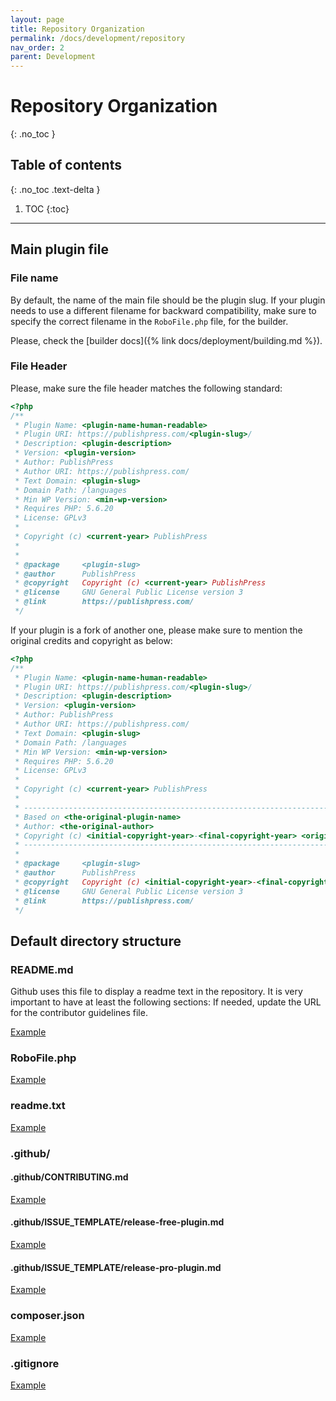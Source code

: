```yaml
---
layout: page
title: Repository Organization
permalink: /docs/development/repository
nav_order: 2
parent: Development
---
```


# Repository Organization
{: .no_toc }

## Table of contents
{: .no_toc .text-delta }

1. TOC
{:toc}

---

## Main plugin file

### File name

By default, the name of the main file should be the plugin slug. If your plugin needs to use a different filename for
backward compatibility, make sure to specify the correct filename in the `RoboFile.php` file, for the builder.

Please, check the [builder docs]({% link docs/deployment/building.md %}).

### File Header

Please, make sure the file header matches the following standard:

```php
<?php
/**
 * Plugin Name: <plugin-name-human-readable>
 * Plugin URI: https://publishpress.com/<plugin-slug>/
 * Description: <plugin-description>
 * Version: <plugin-version>
 * Author: PublishPress
 * Author URI: https://publishpress.com/
 * Text Domain: <plugin-slug>
 * Domain Path: /languages
 * Min WP Version: <min-wp-version>
 * Requires PHP: 5.6.20
 * License: GPLv3
 *
 * Copyright (c) <current-year> PublishPress
 *
 * 
 * @package 	<plugin-slug>
 * @author		PublishPress
 * @copyright   Copyright (c) <current-year> PublishPress
 * @license		GNU General Public License version 3
 * @link		https://publishpress.com/
 */
```

If your plugin is a fork of another one, please make sure to mention the original credits and copyright as below:

```php
<?php
/**
 * Plugin Name: <plugin-name-human-readable>
 * Plugin URI: https://publishpress.com/<plugin-slug>/
 * Description: <plugin-description>
 * Version: <plugin-version>
 * Author: PublishPress
 * Author URI: https://publishpress.com/
 * Text Domain: <plugin-slug>
 * Domain Path: /languages
 * Min WP Version: <min-wp-version>
 * Requires PHP: 5.6.20
 * License: GPLv3
 *
 * Copyright (c) <current-year> PublishPress
 *
 * ------------------------------------------------------------------------------
 * Based on <the-original-plugin-name>
 * Author: <the-original-author>
 * Copyright (c) <initial-copyright-year>-<final-copyright-year> <original-author-name>
 * ------------------------------------------------------------------------------
 * 
 * @package 	<plugin-slug>
 * @author		PublishPress
 * @copyright   Copyright (c) <initial-copyright-year>-<final-copyright-year> <original-author-name>, modifications Copyright (c) <current-year> PublishPress
 * @license		GNU General Public License version 3
 * @link		https://publishpress.com/
 */
```

## Default directory structure

### README.md 

Github uses this file to display a readme text in the repository. It is very important to have at least the following sections:
If needed, update the URL for the contributor guidelines file.

[Example](https://github.com/publishpress/publishpress.github.io/blob/master/examples/README.md)

### RoboFile.php

[Example](https://github.com/publishpress/publishpress.github.io/blob/master/examples/RoboFile.php)

### readme.txt

[Example](https://github.com/publishpress/publishpress.github.io/blob/master/examples/readme.txt)

### .github/

#### .github/CONTRIBUTING.md

[Example](https://github.com/publishpress/publishpress.github.io/blob/master/examples/CONTRIBUTING.md)

#### .github/ISSUE_TEMPLATE/release-free-plugin.md

[Example](https://github.com/publishpress/publishpress.github.io/blob/master/examples/release-free-plugin.md.dist)

#### .github/ISSUE_TEMPLATE/release-pro-plugin.md

[Example](https://github.com/publishpress/publishpress.github.io/blob/master/examples/release-pro-plugin.md.dist)

### composer.json

[Example](https://github.com/publishpress/publishpress.github.io/blob/master/examples/composer.json)

### .gitignore

[Example](https://github.com/publishpress/publishpress.github.io/blob/master/examples/.gitignore)
